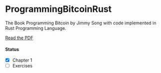 # ProgrammingBitcoinRust
The Book Programming Bitcoin by Jimmy Song with code implemented in Rust Programming Language.

[Read the PDF](https://github.com/448-engineering/ProgrammingBitcoinRust/blob/master/Programming%20Bitcoin.pdf)

#### Status
- [x] Chapter 1
- [ ] Exercises
